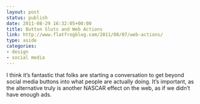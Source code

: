 ```yaml
---
layout: post
status: publish
date: 2011-08-29 16:32:05+00:00
title: Button Sluts and Web Actions
link: http://www.flatfrogblog.com/2011/08/07/web-actions/
type: aside
categories:
- design
- social media
---
```


I think it’s fantastic that folks are starting a conversation to get beyond social media buttons into what people are actually doing. It’s important, as the alternative truly is another NASCAR effect on the web, as if we didn’t have enough ads.
